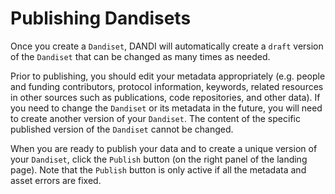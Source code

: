 # Publishing Dandisets

Once you create a `Dandiset`, DANDI will automatically create a `draft` version of the `Dandiset` that 
can be 
changed as many times as needed. 

Prior to publishing, you should edit your metadata appropriately
(e.g. people and funding contributors, protocol information, keywords, related resources in other 
sources such as publications, code repositories, and other data).
If you need to change the `Dandiset` or its metadata in the future, you will need to create another version of your 
`Dandiset`. The content of the specific published version of the `Dandiset` cannot be changed.

When you are ready to publish your data and to create a unique version of your 
`Dandiset`, click the `Publish` button (on the right panel of the landing page). Note that the `Publish` 
button is only active if all the metadata and asset errors are fixed.
